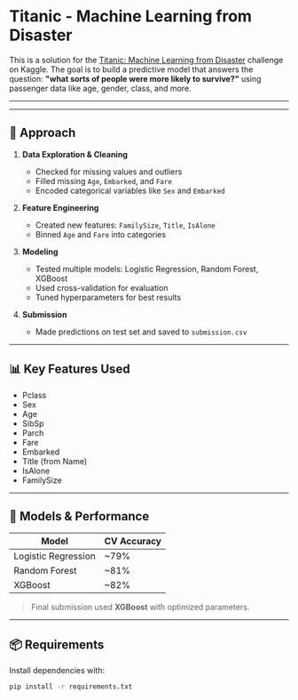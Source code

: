 # Titanic - Machine Learning from Disaster

This is a solution for the [Titanic: Machine Learning from Disaster](https://www.kaggle.com/competitions/titanic) challenge on Kaggle. The goal is to build a predictive model that answers the question: **"what sorts of people were more likely to survive?"** using passenger data like age, gender, class, and more.

---


---

## 🧠 Approach

1. **Data Exploration & Cleaning**
   - Checked for missing values and outliers
   - Filled missing `Age`, `Embarked`, and `Fare`
   - Encoded categorical variables like `Sex` and `Embarked`

2. **Feature Engineering**
   - Created new features: `FamilySize`, `Title`, `IsAlone`
   - Binned `Age` and `Fare` into categories

3. **Modeling**
   - Tested multiple models: Logistic Regression, Random Forest, XGBoost
   - Used cross-validation for evaluation
   - Tuned hyperparameters for best results

4. **Submission**
   - Made predictions on test set and saved to `submission.csv`

---

## 📊 Key Features Used

- Pclass
- Sex
- Age
- SibSp
- Parch
- Fare
- Embarked
- Title (from Name)
- IsAlone
- FamilySize

---

## 🧪 Models & Performance

| Model               | CV Accuracy   |
|--------------------|---------------|
| Logistic Regression| ~79%          |
| Random Forest      | ~81%          |
| XGBoost            | ~82%          |

> Final submission used **XGBoost** with optimized parameters.

---

## 📦 Requirements

Install dependencies with:

```bash
pip install -r requirements.txt
```


